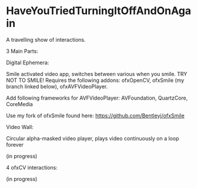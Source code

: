 # HaveYouTriedTurningItOffAndOnAgain
A travelling show of interactions.

3 Main Parts:

Digital Ephemera:

Smile activated video app, switches between various when you smile. TRY NOT TO SMILE!
Requires the following addons: ofxOpenCV, ofxSmile (my branch linked below), ofxAVFVideoPlayer.

Add following frameworks for AVFVideoPlayer:
AVFoundation,
QuartzCore,
CoreMedia

Use my fork of ofxSmile found here: https://github.com/Bentleyj/ofxSmile

Video Wall:


Circular alpha-masked video player, plays video continuously on a loop forever

(in progress)

4 ofxCV interactions:


(in progress)
